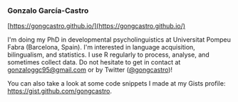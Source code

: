 ###  Gonzalo García-Castro

[https://gongcastro.github.io/](https://gongcastro.github.io/)

I'm doing my PhD in developmental psycholinguistics at Universitat Pompeu Fabra (Barcelona, Spain). I'm interested in language acquisition, bilingualism, and statistics. I use R regularly to process, analyse, and sometimes collect data. Do not hesitate to get in contact at gonzaloggc95@gmail.com or by Twitter ([@gongcastro](https://twitter.com/gongcastro))!

You can also take a look at some code snippets I made at my Gists profile: https://gist.github.com/gongcastro.

